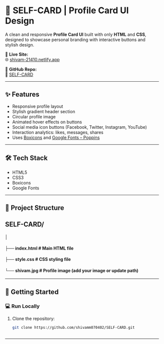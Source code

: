 # 👤 SELF-CARD | Profile Card UI Design

A clean and responsive **Profile Card UI** built with only **HTML** and **CSS**, designed to showcase personal branding with interactive buttons and stylish design.

🔗 **Live Site:**  
🌐 [shivam-21410.netlify.app](https://shivam-21410.netlify.app/#)

📂 **GitHub Repo:**  
📎 [SELF-CARD](https://github.com/shivamm070402/SELF-CARD)

---


## ✨ Features

- Responsive profile layout
- Stylish gradient header section
- Circular profile image
- Animated hover effects on buttons
- Social media icon buttons (Facebook, Twitter, Instagram, YouTube)
- Interaction analytics: likes, messages, shares
- Uses [Boxicons](https://boxicons.com/) and [Google Fonts – Poppins](https://fonts.google.com/specimen/Poppins)

---

## 🛠 Tech Stack

- HTML5
- CSS3
- Boxicons
- Google Fonts

---

## 📁 Project Structure

## SELF-CARD/
#### │
#### ├── index.html # Main HTML file
#### ├── style.css # CSS styling file
#### └── shivam.jpg # Profile image (add your image or update path)


---

## 🚀 Getting Started

### 💻 Run Locally

1. Clone the repository:
   ```bash
   git clone https://github.com/shivamm070402/SELF-CARD.git



---


